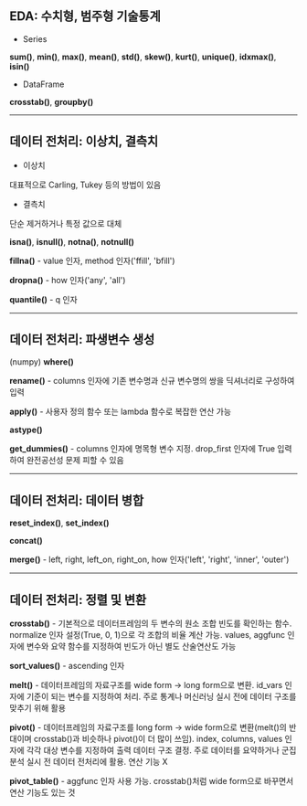 ## EDA: 수치형, 범주형 기술통계

- Series

**sum()**, **min()**, **max()**, **mean()**, **std()**, **skew()**, **kurt()**, **unique()**, **idxmax()**, **isin()**

- DataFrame

**crosstab()**, **groupby()**

---

## 데이터 전처리: 이상치, 결측치

- 이상치

대표적으로 Carling, Tukey 등의 방법이 있음

- 결측치

단순 제거하거나 특정 값으로 대체

**isna()**, **isnull()**, **notna()**, **notnull()**

**fillna()** - value 인자, method 인자('ffill', 'bfill')

**dropna()** - how 인자('any', 'all')

**quantile()** - q 인자

---

## 데이터 전처리: 파생변수 생성

(numpy) **where()**

**rename()** - columns 인자에 기존 변수명과 신규 변수명의 쌍을 딕셔너리로 구성하여 입력

**apply()** - 사용자 정의 함수 또는 lambda 함수로 복잡한 연산 가능

**astype()**

**get_dummies()** - columns 인자에 명목형 변수 지정. drop_first 인자에 True 입력하여 완전공선성 문제 피할 수 있음

---

## 데이터 전처리: 데이터 병합

**reset_index()**, **set_index()**

**concat()**

**merge()** - left, right, left_on, right_on, how 인자('left', 'right', 'inner', 'outer')

---

## 데이터 전처리: 정렬 및 변환

**crosstab()** - 기본적으로 데이터프레임의 두 변수의 원소 조합 빈도를 확인하는 함수. normalize 인자 설정(True, 0, 1)으로 각 조합의 비율 계산 가능. values, aggfunc 인자에 변수와 요약 함수를 지정하여 빈도가 아닌 별도 산술연산도 가능

**sort_values()** - ascending 인자

**melt()** - 데이터프레임의 자료구조를 wide form -> long form으로 변환. id_vars 인자에 기준이 되는 변수를 지정하여 처리. 주로 통계나 머신러닝 실시 전에 데이터 구조를 맞추기 위해 활용

**pivot()** - 데이터프레임의 자료구조를 long form -> wide form으로 변환(melt()의 반대이며 crosstab()과 비슷하나 pivot()이 더 많이 쓰임). index, columns, values 인자에 각각 대상 변수를 지정하여 출력 데이터 구조 결정. 주로 데이터를 요약하거나 군집분석 실시 전 데이터 전처리에 활용. 연산 기능 X

**pivot_table()** - aggfunc 인자 사용 가능. crosstab()처럼 wide form으로 바꾸면서 연산 기능도 있는 것

